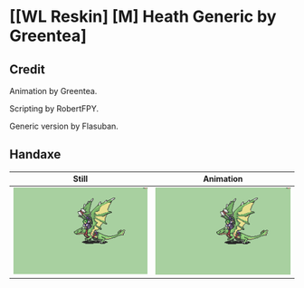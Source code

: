 # [\[WL Reskin\] \[M\] Heath Generic by Greentea]

## Credit

Animation by Greentea.

Scripting by RobertFPY.

Generic version by Flasuban.
	
## Handaxe

| Still | Animation |
| :---: | :-------: |
| ![Handaxe still](./Handaxe_000.png) | ![Handaxe animation](./Handaxe.gif) |
